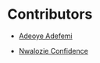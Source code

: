 # Contributors

- [Adeoye Adefemi](https://x.com/_opeolluwa)

- [Nwalozie Confidence](https://x.com/kingstondoesit)
